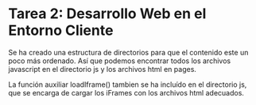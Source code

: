 # Tarea 2: Desarrollo Web en el Entorno Cliente

Se ha creado una estructura de directorios para que el contenido este un poco más ordenado. Así que
podemos encontrar todos los archivos javascript en el directorio js y los archivos html en pages.

La función auxiliar loadIframe() tambien se ha incluído en el directorio js, que se encarga de
cargar los iFrames con los archivos html adecuados.
